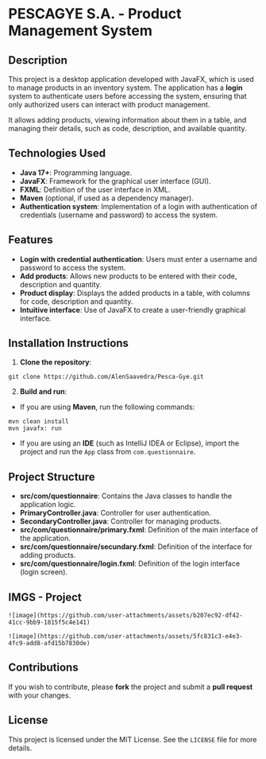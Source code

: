 # PESCAGYE S.A. - Product Management System

## Description

This project is a desktop application developed with JavaFX, which is used to manage products in an inventory system. The application has a **login** system to authenticate users before accessing the system, ensuring that only authorized users can interact with product management.

It allows adding products, viewing information about them in a table, and managing their details, such as code, description, and available quantity.

## Technologies Used

- **Java 17+**: Programming language.
- **JavaFX**: Framework for the graphical user interface (GUI).
- **FXML**: Definition of the user interface in XML.
- **Maven** (optional, if used as a dependency manager).
- **Authentication system**: Implementation of a login with authentication of credentials (username and password) to access the system.

## Features

- **Login with credential authentication**: Users must enter a username and password to access the system.
- **Add products**: Allows new products to be entered with their code, description and quantity.
- **Product display**: Displays the added products in a table, with columns for code, description and quantity.
- **Intuitive interface**: Use of JavaFX to create a user-friendly graphical interface.

## Installation Instructions

1. **Clone the repository**:

```tap
git clone https://github.com/AlenSaavedra/Pesca-Gye.git
```

2. **Build and run**:
- If you are using **Maven**, run the following commands:

```tap
mvn clean install
mvn javafx: run
```

- If you are using an **IDE** (such as IntelliJ IDEA or Eclipse), import the project and run the `App` class from `com.questionnaire`.

## Project Structure

- **src/com/questionnaire**: Contains the Java classes to handle the application logic.
- **PrimaryController.java**: Controller for user authentication.
- **SecondaryController.java**: Controller for managing products.
- **src/com/questionnaire/primary.fxml**: Definition of the main interface of the application.
- **src/com/questionnaire/secundary.fxml**: Definition of the interface for adding products.
- **src/com/questionnaire/login.fxml**: Definition of the login interface (login screen).

## IMGS - Project

```tap
![image](https://github.com/user-attachments/assets/b207ec92-df42-41cc-9bb9-1815f5c4e141)

![image](https://github.com/user-attachments/assets/5fc831c3-e4e3-4fc9-add8-afd15b7830de)
```


## Contributions

If you wish to contribute, please **fork** the project and submit a **pull request** with your changes.

## License

This project is licensed under the MIT License. See the `LICENSE` file for more details.
